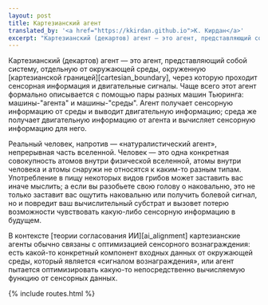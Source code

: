 ```yaml
---
layout: post
title: Картезианский агент
translated_by: '<a href="https://kkirdan.github.io">К. Кирдан</a>'
excerpt: "Картезианский (декартов) агент — это агент, представляющий собой систему, отдельную от окружающей среды, окруженную картезианской границей, через которую проходит сенсорная информация и двигательные сигналы. Чаще всего этот агент формально описывается с помощью пары разных машин Тьюринга: машины-\"агента\" и машины-\"среды\". Агент получает сенсорную информацию от среды и выводит двигательную информацию; среда же получает двигательную информацию от агента и вычисляет сенсорную информацию для него."
---
```

Картезианский (декартов) агент — это агент, представляющий собой систему, отдельную от окружающей среды, окруженную [картезианской границей][cartesian_boundary], через которую проходит сенсорная информация и двигательные сигналы. Чаще всего этот агент формально описывается с помощью пары разных машин Тьюринга: машины-"агента" и машины-"среды". Агент получает сенсорную информацию от среды и выводит двигательную информацию; среда же получает двигательную информацию от агента и вычисляет сенсорную информацию для него.

Реальный человек, напротив — «натуралистический агент», непрерывная часть вселенной. Человек — это одна конкретная совокупность атомов внутри физической вселенной, атомы внутри человека и атомы снаружи не относятся к каким-то разным типам. Употребление в пищу некоторых видов грибов может заставить вас иначе мыслить; а если вы разобьете свою голову о наковальню, это не только заставит вас ощутить наковальню или получить болевой сигнал, но и повредит ваш вычислительный субстрат и вызовет потерю возможности чувствовать какую-либо сенсорную информацию в будущем.

В контексте [теории согласования ИИ][ai_alignment] картезианские агенты обычно связаны с оптимизацией сенсорного вознаграждения: есть какой-то конкретный компонент входных данных от окружающей среды, который является «сигналом вознаграждения», или агент пытается оптимизировать какую-то непосредственно вычисляемую функцию от сенсорных данных.

{% include routes.html %}
